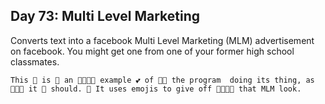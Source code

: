 ## Day 73: Multi Level Marketing
Converts text into a facebook Multi Level Marketing (MLM) advertisement on facebook. 
You might get one from one of your former high school classmates.
```text
This 🙋‍‍ is 🤑 an 🥰💕😍🤑 example 💕 of 🤩🙋‍‍ the program  doing its thing, as 🙋‍‍🙋‍‍👋 it 💝 should. 👋 It uses emojis to give off 💝👋🥰😗 that MLM look.
```